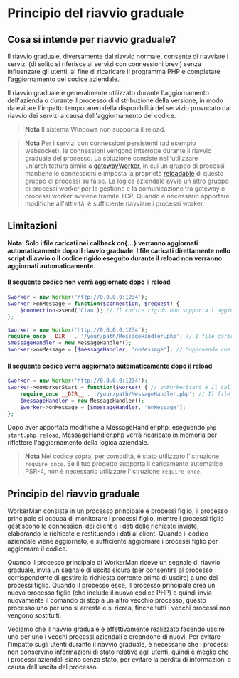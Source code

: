 # Principio del riavvio graduale
## Cosa si intende per riavvio graduale?

Il riavvio graduale, diversamente dal riavvio normale, consente di riavviare i servizi (di solito si riferisce ai servizi con connessioni brevi) senza influenzare gli utenti, al fine di ricaricare il programma PHP e completare l'aggiornamento del codice aziendale.

Il riavvio graduale è generalmente utilizzato durante l'aggiornamento dell'azienda o durante il processo di distribuzione della versione, in modo da evitare l'impatto temporaneo della disponibilità del servizio provocato dal riavvio dei servizi a causa dell'aggiornamento del codice.

> **Nota**
> Il sistema Windows non supporta il reload.

> **Nota**
> Per i servizi con connessioni persistenti (ad esempio websocket), le connessioni vengono interrotte durante il riavvio graduale del processo. La soluzione consiste nell'utilizzare un'architettura simile a [gatewayWorker](https://www.workerman.net/doc/gateway-worker), in cui un gruppo di processi mantiene le connessioni e imposta la proprietà [reloadable](../worker/reloadable.md) di questo gruppo di processi su false. La logica aziendale avvia un altro gruppo di processi worker per la gestione e la comunicazione tra gateway e processi worker avviene tramite TCP. Quando è necessario apportare modifiche all'attività, è sufficiente riavviare i processi worker.

## Limitazioni
**Nota: Solo i file caricati nei callback on{...} verranno aggiornati automaticamente dopo il riavvio graduale. I file caricati direttamente nello script di avvio o il codice rigido eseguito durante il reload non verranno aggiornati automaticamente.**

#### Il seguente codice non verrà aggiornato dopo il reload
```php
$worker = new Worker('http://0.0.0.0:1234');
$worker->onMessage = function($connection, $request) {
    $connection->send('Ciao'); // Il codice rigido non supporta l'aggiornamento in tempo reale
};
```

```php
$worker = new Worker('http://0.0.0.0:1234');
require_once __DIR__ . '/your/path/MessageHandler.php'; // I file caricati direttamente nello script di avvio non supportano l'aggiornamento in tempo reale
$messageHandler = new MessageHandler();
$worker->onMessage = [$messageHandler, 'onMessage']; // Supponendo che la classe MessageHandler abbia un metodo onMessage
```


#### Il seguente codice verrà aggiornato automaticamente dopo il reload
```php
$worker = new Worker('http://0.0.0.0:1234');
$worker->onWorkerStart = function($worker) { // onWorkerStart è il callback attivato dopo l'avvio del processo
    require_once __DIR__ . '/your/path/MessageHandler.php'; // Il file caricato dopo l'avvio del processo supporta l'aggiornamento in tempo reale
    $messageHandler = new MessageHandler();
    $worker->onMessage = [$messageHandler, 'onMessage'];
};
```
Dopo aver apportato modifiche a MessageHandler.php, eseguendo `php start.php reload`, MessageHandler.php verrà ricaricato in memoria per riflettere l'aggiornamento della logica aziendale.


> **Nota**
> Nel codice sopra, per comodità, è stato utilizzato l'istruzione `require_once`. Se il tuo progetto supporta il caricamento automatico PSR-4, non è necessario utilizzare l'istruzione `require_once`.

## Principio del riavvio graduale

WorkerMan consiste in un processo principale e processi figlio, il processo principale si occupa di monitorare i processi figlio, mentre i processi figlio gestiscono le connessioni dei client e i dati delle richieste inviate, elaborando le richieste e restituendo i dati ai client. Quando il codice aziendale viene aggiornato, è sufficiente aggiornare i processi figlio per aggiornare il codice.

Quando il processo principale di WorkerMan riceve un segnale di riavvio graduale, invia un segnale di uscita sicura (per consentire al processo corrispondente di gestire la richiesta corrente prima di uscire) a uno dei processi figlio. Quando il processo esce, il processo principale crea un nuovo processo figlio (che include il nuovo codice PHP) e quindi invia nuovamente il comando di stop a un altro vecchio processo, questo processo uno per uno si arresta e si ricrea, finché tutti i vecchi processi non vengono sostituiti.

Vediamo che il riavvio graduale è effettivamente realizzato facendo uscire uno per uno i vecchi processi aziendali e creandone di nuovi. Per evitare l'impatto sugli utenti durante il riavvio graduale, è necessario che i processi non conservino informazioni di stato relative agli utenti, quindi è meglio che i processi aziendali siano senza stato, per evitare la perdita di informazioni a causa dell'uscita del processo.
